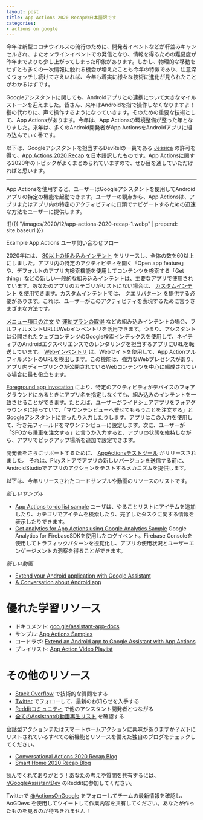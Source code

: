 ```yaml
---
layout: post
title: App Actions 2020 Recapの日本語訳です
categories:
- actions on google
---
```


今年は新型コロナウイルスの流行のために、開発者イベントなどが軒並みキャンセルされ、またオンラインイベントでの発信となり、情報を得るための難易度が昨年までよりも少し上がってしまった印象があります。しかし、物理的な移動をせずとも多くの一次情報に触れる機会が増えたことも今年の特徴であり、注意深くウォッチし続けてさえいれば、今年も着実に様々な技術に進化が見られたことがわかるはずです。

Googleアシスタントに関しても、Androidアプリとの連携について大きなマイルストーンを迎えました。皆さん、来年はAndroidを指で操作しなくなりますよ！指の代わりに、声で操作するようになっていきます。そのための重要な技術として、App Actionsがあります。今年は、App Actionsの環境整備が整った年となりました。来年は、多くのAndroid開発者がApp ActionsをAndroidアプリに組み込んでいく番です。

以下は、Googleアシスタントを担当するDevRelの一員である [Jessica](https://twitter.com/chatasweetie) の許可を得て、[App Actions 2020 Recap](https://medium.com/google-developers/app-actions-2020-recap-c1cad7759158) を日本語訳したものです。App Actionsに関する2020年のトピックがよくまとめられていますので、ぜひ目を通していただければと思います。

---

App Actionsを使用すると、ユーザーはGoogleアシスタントを使用してAndroidアプリの特定の機能を起動できます。ユーザーの観点から、App Actionsは、アプリまたはアプリ内の特定のアクティビティに口頭でナビゲートするための迅速な方法をユーザーに提供します。


![]({{ "/images/2020/12/app-actions-2020-recap-1.webp" | prepend: site.baseurl }})


Example App Actions ユーザ問い合わせフロー

2020年には、 [30以上の組み込みインテント](https://developers.google.com/assistant/app/reference/built-in-intents) をリリースし、全体の数を60以上にしました。アプリ内の特定のアクティビティを開く「Open app feature」や、デフォルトのアプリ内検索機能を使用してコンテンツを検索する「Get thing」などの新しい一般的な組み込みインテントは、主要なアプリで使用されています。あなたのアプリのカテゴリがリストにない場合は、 [カスタムインテント](https://developers.google.com/assistant/app/custom-intents) を使用できます。カスタムインテントでは、 [クエリパターン](https://developers.google.com/assistant/app/custom-intents#query-patterns) を提供する必要があります。これは、ユーザーがこのアクティビティを表現するために言うさまざまな方法です。

[メニュー項目の注文](https://developers.google.com/assistant/app/reference/built-in-intents/food-and-drink/order-menu-item) や [運動プランの取得](https://developers.google.com/assistant/app/reference/built-in-intents/health-and-fitness/get-exercise-plan) などの組み込みインテントの場合、フルフィルメントURLはWebインベントリを活用できます。つまり、アシスタントは公開されたウェブコンテンツのGoogle検索インデックスを使用して、ネイティブのAndroidエクスペリエンスでのレンダリングを担当するアプリにURLを転送しています。  [Webインベントリ](https://developers.google.com/assistant/app/action-schema#web-inventory) は、Webサイトを使用して、App ActionフルフィルメントのURLを検出します。この機能は、強力なWebプレゼンスがあり、アプリ内ディープリンクが公開されているWebコンテンツを中心に編成されている場合に最も役立ちます。

[Foreground app invocation](https://developers.google.com/assistant/app/foreground-app) により、特定のアクティビティがデバイスのフォアグラウンドにあるときにアプリ名を指定しなくても、組み込みのインテントを一致させることができます。たとえば、ユーザーがライドシェアアプリをフォアグラウンドに持っていて、「マウンテンビューへ乗せてもらうことを注文する」と Googleアシスタントに言ったり入力したりします。アプリはこの入力を使用して、行き先フィールドをマウンテンビューに設定します。次に、ユーザーが「SFOから乗車を注文する」と言うか入力すると、アプリの状態を維持しながら、アプリでピックアップ場所を追加で設定できます。

開発者をさらにサポートするために、 [AppActionsテストツール](https://developers.google.com/assistant/app/test-tool) がリリースされました。 それは、Playストアでアプリの新しいバージョンを送信する前に、AndroidStudioでアプリのアクションをテストするメカニズムを提供します。

以下は、今年リリースされたコードサンプルや動画のリソースのリストです。

_新しいサンプル_

* [App Actions to-do list sample](https://github.com/actions-on-google/appactions-common-biis-kotlin) ユーザは、やることリストにアイテムを追加したり、カテゴリでアイテムを検索したり、完了したタスクに関する情報を表示したりできます。
* [Get analytics for App Actions using Google Analytics Sample](https://github.com/actions-on-google/appactions-common-biis-kotlin/tree/get-analytics-with-firebase)  Google Analytics for FirebaseSDKを使用したログイベント。Firebase Consoleを使用してトラフィックパターンを視覚化し、アプリの使用状況とユーザーエンゲージメントの洞察を得ることができます。

_新しい動画_

* [Extend your Android application with Google Assistant](https://www.youtube.com/watch?v=fV54rTntWX4)
* [A Conversation about Android app](https://www.youtube.com/watch?v=pIiO-nPC7kI)

# 優れた学習リソース


* ドキュメント: [goo.gle/assistant-app-docs](https://goo.gle/assistant-app-docs)
* サンプル: [App Actions Samples](https://developers.google.com/assistant/app/samples)
* コードラボ: [Extend an Android app to Google Assistant with App Actions](https://codelabs.developers.google.com/codelabs/appactions)
* プレイリスト: [App Action Video Playlist](https://www.youtube.com/playlist?list=PLOU2XLYxmsILJWy1k3BO7dScDSPL4KM2e)

# その他のリソース

* [Stack Overflow](https://stackoverflow.com/questions/tagged/app-actions) で技術的な質問をする
* [Twitter](https://goo.gle/assistant-twitter) でフォローして、最新のお知らせを入手する
* [Redditコミュニティ](https://goo.gle/assistant-reddit) で他のアシスタント開発者とつながる
* [全てのAssistantの動画再生リスト](https://goo.gle/assistant-videos) を確認する

会話型アクションまたはスマートホームアクションに興味がありますか？以下にリストされているすべての新機能とリソースを備えた独自のブログをチェックしてください。

* [Conversational Actions 2020 Recap Blog](https://medium.com/google-developers/conversational-actions-2020-recap-dc486871535b)
* [Smart Home 2020 Recap Blog](https://medium.com/google-developers/smart-home-actions-2020-update-resources-3c503b143c8d)

読んでくれてありがとう！あなたの考えや質問を共有するには、 [r/GoogleAssistantDev](https://www.reddit.com/r/GoogleAssistantDev/) のRedditに参加してください。

Twitterで [@ActionsOnGoogle](https://twitter.com/ActionsOnGoogle) をフォローしてチームの最新情報を確認し、AoGDevs を使用してツイートして作業内容を共有してください。あなたが作ったものを見るのが待ちきれません！

